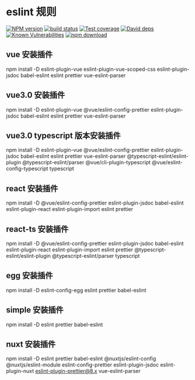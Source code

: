 # eslint 规则

[![NPM version][npm-image]][npm-url]
[![build status][travis-image]][travis-url]
[![Test coverage][codecov-image]][codecov-url]
[![David deps][david-image]][david-url]
[![Known Vulnerabilities][snyk-image]][snyk-url]
[![npm download][download-image]][download-url]

[npm-image]: https://img.shields.io/npm/v/eslint-config-sets.svg?style=flat-square
[npm-url]: https://npmjs.org/package/eslint-config-sets
[travis-image]: https://travis-ci.org/saqqdy/eslint-config-sets.svg?branch=master
[travis-url]: https://travis-ci.org/saqqdy/eslint-config-sets
[codecov-image]: https://img.shields.io/codecov/c/github/saqqdy/eslint-config-sets.svg?style=flat-square
[codecov-url]: https://codecov.io/github/saqqdy/eslint-config-sets?branch=master
[david-image]: https://img.shields.io/david/saqqdy/eslint-config-sets.svg?style=flat-square
[david-url]: https://david-dm.org/saqqdy/eslint-config-sets
[snyk-image]: https://snyk.io/test/npm/eslint-config-sets/badge.svg?style=flat-square
[snyk-url]: https://snyk.io/test/npm/eslint-config-sets
[download-image]: https://img.shields.io/npm/dm/eslint-config-sets.svg?style=flat-square
[download-url]: https://npmjs.org/package/eslint-config-sets

## vue 安装插件

npm install -D eslint-plugin-vue eslint-plugin-vue-scoped-css eslint-plugin-jsdoc babel-eslint eslint prettier vue-eslint-parser

## vue3.0 安装插件

npm install -D eslint-plugin-vue @vue/eslint-config-prettier eslint-plugin-jsdoc babel-eslint eslint prettier vue-eslint-parser

## vue3.0 typescript 版本安装插件

npm install -D eslint-plugin-vue @vue/eslint-config-prettier eslint-plugin-jsdoc babel-eslint eslint prettier vue-eslint-parser @typescript-eslint/eslint-plugin @typescript-eslint/parser @vue/cli-plugin-typescript @vue/eslint-config-typescript typescript

## react 安装插件

npm install -D @vue/eslint-config-prettier eslint-plugin-jsdoc babel-eslint eslint-plugin-react eslint-plugin-import eslint prettier

## react-ts 安装插件

npm install -D @vue/eslint-config-prettier eslint-plugin-jsdoc babel-eslint eslint-plugin-react eslint-plugin-import eslint prettier @typescript-eslint/eslint-plugin @typescript-eslint/parser typescript

## egg 安装插件

npm install -D eslint-config-egg eslint prettier babel-eslint

## simple 安装插件

npm install -D eslint prettier babel-eslint

## nuxt 安装插件

npm install -D eslint prettier babel-eslint @nuxtjs/eslint-config @nuxtjs/eslint-module eslint-config-prettier eslint-plugin-jsdoc eslint-plugin-nuxt eslint-plugin-prettier@8.x vue-eslint-parser
